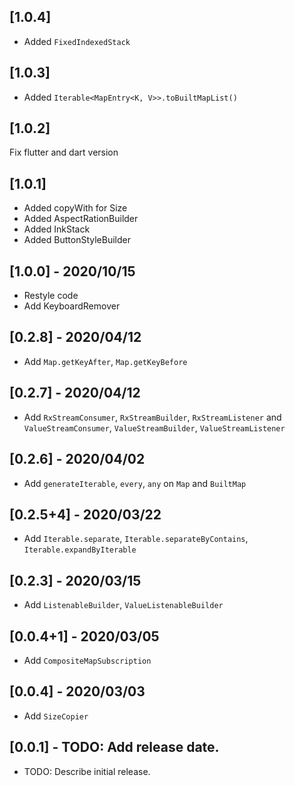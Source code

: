 ## [1.0.4]
- Added `FixedIndexedStack`

## [1.0.3]
- Added `Iterable<MapEntry<K, V>>.toBuiltMapList()`

## [1.0.2]
Fix flutter and dart version

## [1.0.1]
- Added copyWith for Size
- Added AspectRationBuilder
- Added InkStack
- Added ButtonStyleBuilder

## [1.0.0] - 2020/10/15
- Restyle code
- Add KeyboardRemover

## [0.2.8] - 2020/04/12
- Add `Map.getKeyAfter`, `Map.getKeyBefore`

## [0.2.7] - 2020/04/12
- Add `RxStreamConsumer`, `RxStreamBuilder`, `RxStreamListener` and `ValueStreamConsumer`, `ValueStreamBuilder`, `ValueStreamListener`

## [0.2.6] - 2020/04/02
- Add `generateIterable`, `every`, `any` on `Map` and `BuiltMap`

## [0.2.5+4] - 2020/03/22

- Add `Iterable.separate`, `Iterable.separateByContains`, `Iterable.expandByIterable`

## [0.2.3] - 2020/03/15

- Add `ListenableBuilder`, `ValueListenableBuilder`

## [0.0.4+1] - 2020/03/05

- Add `CompositeMapSubscription`

## [0.0.4] - 2020/03/03

- Add `SizeCopier`

## [0.0.1] - TODO: Add release date.

* TODO: Describe initial release.
